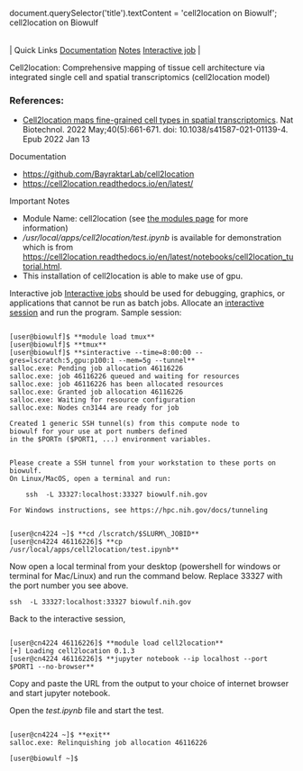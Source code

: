 

document.querySelector('title').textContent = 'cell2location on Biowulf';
cell2location on Biowulf


|  |
| --- |
| 
Quick Links
[Documentation](#doc)
[Notes](#notes)
[Interactive job](#int) 
 |


 Cell2location: Comprehensive mapping of tissue cell architecture via integrated single cell and spatial transcriptomics (cell2location model)



### References:


* [Cell2location maps fine-grained cell types in spatial transcriptomics](https://pubmed.ncbi.nlm.nih.gov/35027729/). Nat Biotechnol. 2022 May;40(5):661-671. doi: 10.1038/s41587-021-01139-4. Epub 2022 Jan 13


Documentation
* <https://github.com/BayraktarLab/cell2location>
* <https://cell2location.readthedocs.io/en/latest/>


Important Notes
* Module Name: cell2location (see [the modules page](/apps/modules.html) for more information)
* */usr/local/apps/cell2location/test.ipynb* is available for demonstration which is from <https://cell2location.readthedocs.io/en/latest/notebooks/cell2location_tutorial.html>.
 * This installation of cell2location is able to make use of gpu.



Interactive job
[Interactive jobs](/docs/userguide.html#int) should be used for debugging, graphics, or applications that cannot be run as batch jobs.
Allocate an [interactive session](/docs/userguide.html#int) and run the program. Sample session:



```

[user@biowulf]$ **module load tmux**
[user@biowulf]$ **tmux**
[user@biowulf]$ **sinteractive --time=8:00:00 --gres=lscratch:5,gpu:p100:1 --mem=5g --tunnel**
salloc.exe: Pending job allocation 46116226
salloc.exe: job 46116226 queued and waiting for resources
salloc.exe: job 46116226 has been allocated resources
salloc.exe: Granted job allocation 46116226
salloc.exe: Waiting for resource configuration
salloc.exe: Nodes cn3144 are ready for job
                                                                           
Created 1 generic SSH tunnel(s) from this compute node to                  
biowulf for your use at port numbers defined                               
in the $PORTn ($PORT1, ...) environment variables.                         
                                                                           
                                                                           
Please create a SSH tunnel from your workstation to these ports on biowulf.
On Linux/MacOS, open a terminal and run:                                   
                                                                           
    ssh  -L 33327:localhost:33327 biowulf.nih.gov                          
                                                                           
For Windows instructions, see https://hpc.nih.gov/docs/tunneling       


[user@cn4224 ~]$ **cd /lscratch/$SLURM\_JOBID**
[user@cn4224 46116226]$ **cp /usr/local/apps/cell2location/test.ipynb**

```


Now open a local terminal from your desktop (powershell for windows or terminal for Mac/Linux) and run the command below. Replace 33327 with the port number you see above.

```
ssh  -L 33327:localhost:33327 biowulf.nih.gov
```

Back to the interactive session, 


```

[user@cn4224 46116226]$ **module load cell2location**
[+] Loading cell2location 0.1.3 
[user@cn4224 46116226]$ **jupyter notebook --ip localhost --port $PORT1 --no-browser**

```


Copy and paste the URL from the output to your choice of internet browser and start jupyter notebook.  

Open the *test.ipynb* file and start the test.

```

[user@cn4224 ~]$ **exit**
salloc.exe: Relinquishing job allocation 46116226

[user@biowulf ~]$

```







